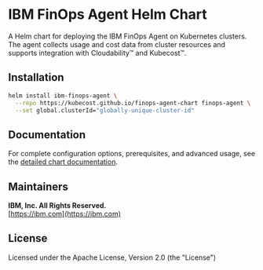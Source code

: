 # IBM FinOps Agent Helm Chart

A Helm chart for deploying the IBM FinOps Agent on Kubernetes clusters. The agent collects usage and cost data from cluster resources and supports integration with Cloudability™ and Kubecost™.

## Installation

```bash
helm install ibm-finops-agent \
  --repo https://kubecost.github.io/finops-agent-chart finops-agent \
  --set global.clusterId="globally-unique-cluster-id"
```

## Documentation

For complete configuration options, prerequisites, and advanced usage, see the [detailed chart documentation](https://github.com/kubecost/finops-agent-chart/blob/main/charts/finops-agent/README.md).

## Maintainers

**IBM, Inc. All Rights Reserved.**  
[https://ibm.com](https://ibm.com)

## License

Licensed under the Apache License, Version 2.0 (the "License")
